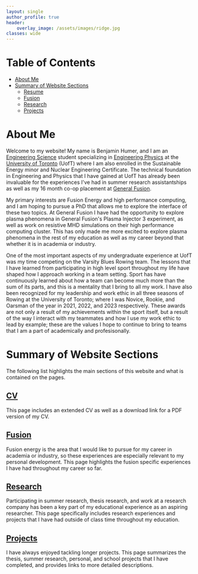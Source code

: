 ```yaml
---
layout: single
author_profile: true
header:
    overlay_image: /assets/images/ridge.jpg
classes: wide
---
```


# Table of Contents
- [About Me](#about-me)
- [Summary of Website Sections](#summary-of-website-sections)
    - [Resume](#resume)
    - [Fusion](#fusion)
    - [Research](#research)
    - [Projects](#projects)



# About Me

Welcome to my website! My name is Benjamin Humer, and I am an [Engineering Science](https://engsci.utoronto.ca/) student specializing in [Engineering Physics](https://engsci.utoronto.ca/program/majors/engineering-physics/) at the [University of Toronto](https://www.utoronto.ca/) (UofT) where I am also enrolled in the Sustainable Energy minor and Nuclear Engineering Certificate. The technical foundation in Engineering and Physics that I have gained at UofT has already been invaluable for the experiences I've had in summer research assistantships as well as my 16 month co-op placement at [General Fusion](https://generalfusion.com/).

My primary interests are Fusion Energy and high performance computing, and I am hoping to pursue a PhD that allows me to explore the interface of these two topics. At General Fusion I have had the opportunity to explore plasma phenomena in General Fusion's Plasma Injector 3 experiment, as well as work on resistive MHD simulations on their high performance computing cluster. This has only made me more excited to explore plasma phenomena in the rest of my education as well as my career beyond that whether it is in academia or industry.

One of the most important aspects of my undergraduate experience at UofT was my time competing on the Varsity Blues Rowing team. The lessons that I have learned from participating in high level sport throughout my life have shaped how I approach working in a team setting. Sport has have continuously learned about how a team can become much more than the sum of its parts, and this is a mentality that I bring to all my work. I have also been recognized for my leadership and work ethic in all three seasons of Rowing at the University of Toronto; where I was Novice, Rookie, and Oarsman of the year in 2021, 2022, and 2023 respectively. These awards are not only a result of my achievements within the sport itself, but a result of the way I interact with my teammates and how I use my work ethic to lead by example; these are the values I hope to continue to bring to teams that I am a part of academically and profesisonally.


# Summary of Website Sections

The following list highlights the main sections of this website and what is contained on the pages.

## [CV](https://humerbenjamin.github.io/cv/)

This page includes an extended CV as well as a download link for a PDF version of my CV.


## [Fusion](https://humerbenjamin.github.io/fusion/)

Fusion energy is the area that I would like to pursue for my career in academia or industry, so these experiences are especially relevant to my personal development. This page highlights the fusion specific experiences I have had throughout my career so far.


## [Research](https://humerbenjamin.github.io/research/)

Participating in summer research, thesis research, and work at a research company has been a key part of my educational experience as an aspiring researcher. This page specifically includes research experiences and projects that I have had outside of class time throughout my education.


## [Projects](https://humerbenjamin.github.io/projects/)

I have always enjoyed tackling longer projects. This page summarizes the thesis, summer research, personal, and school projects that I have completed, and provides links to more detailed descriptions.